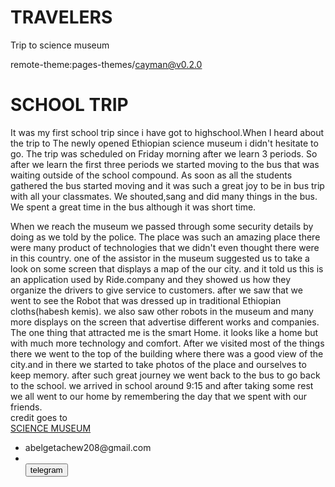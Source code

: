 # TRAVELERS
Trip to science museum 

remote-theme:pages-themes/cayman@v0.2.0


<html lang="en">
<head><title>Science museum</title>
<meta charset="utf-8" />

<h1>SCHOOL TRIP</h1>

<link rel="stylesheet" href="style.css">
</head>
	 
<p> It was my first school trip since i have got to highschool.When I heard about the trip to The newly opened Ethiopian science museum i didn't hesitate to go. The trip was scheduled on Friday morning after we learn 3 periods. So after we learn the first three periods we started moving to the bus that was waiting outside of the school compound. As soon as all the students gathered the bus started moving and it was such a great joy to be in bus trip with all your classmates. We shouted,sang and did many things in the bus. We spent a great time in the bus although it was short time.</p> When we reach the museum we passed through some security details by doing as we told by the police. The place was such an amazing place there were many product of technologies that we didn't even thought there were in this country. one of the assistor in the museum suggested us to take a look on some screen that displays a map of the our city. and it told us this is an application used by Ride.company and they showed us how they organize the drivers to give service to customers. after we saw that we went to see the Robot that was dressed up in traditional Ethiopian cloths(habesh kemis). we also saw other robots in the museum and many more displays on the screen that advertise different works and companies. The one thing that attracted me is the smart Home. it looks like a home but with much more technology and comfort. After we visited most of the things there we went to the top of the building where there was a good view of the city.and in there we started to take photos of the place and ourselves to keep memory. after such great journey we went back to the bus to go back to the school. we arrived in school around 9:15 and after taking some rest we all went to our home by remembering the day that we spent with our friends.
 <br>
 credit goes to <br>
 <a href="https://www.google.com/url?sa=t&source=web&cd=&ved=2ahUKEwj5sdi2wZb7AhUcRvEDHZMMByMQFnoECEcQAQ&url=https%3A%2F%2Fwww.thereporterethiopia.com%2F27126%2F&usg=AOvVaw19rklh37zWUEMe87_DQIh_"> SCIENCE MUSEUM</a>
 
 <footer><ul>
 <li> abelgetachew208@gmail.com</li>
 
<li><br><a href="https://@bellabest.t.me/" ><button class="btn btn- primary btn-lg" onclick="alert('continue')">telegram</button></a></li></footer></ul></html>
